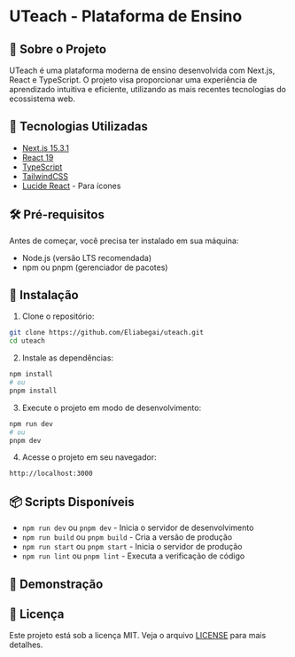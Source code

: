 # UTeach - Plataforma de Ensino

## 📝 Sobre o Projeto

UTeach é uma plataforma moderna de ensino desenvolvida com Next.js, React e TypeScript. O projeto visa proporcionar uma experiência de aprendizado intuitiva e eficiente, utilizando as mais recentes tecnologias do ecossistema web.

## 🚀 Tecnologias Utilizadas

- [Next.js 15.3.1](https://nextjs.org/)
- [React 19](https://reactjs.org/)
- [TypeScript](https://www.typescriptlang.org/)
- [TailwindCSS](https://tailwindcss.com/)
- [Lucide React](https://lucide.dev/) - Para ícones

## 🛠️ Pré-requisitos

Antes de começar, você precisa ter instalado em sua máquina:
- Node.js (versão LTS recomendada)
- npm ou pnpm (gerenciador de pacotes)

## 🔧 Instalação

1. Clone o repositório:
```bash
git clone https://github.com/Eliabegai/uteach.git
cd uteach
```

2. Instale as dependências:
```bash
npm install
# ou
pnpm install
```

3. Execute o projeto em modo de desenvolvimento:
```bash
npm run dev
# ou
pnpm dev
```

4. Acesse o projeto em seu navegador:
```
http://localhost:3000
```

## 📦 Scripts Disponíveis

- `npm run dev` ou `pnpm dev` - Inicia o servidor de desenvolvimento
- `npm run build` ou `pnpm build` - Cria a versão de produção
- `npm run start` ou `pnpm start` - Inicia o servidor de produção
- `npm run lint` ou `pnpm lint` - Executa a verificação de código

## 🎥 Demonstração


## 📄 Licença

Este projeto está sob a licença MIT. Veja o arquivo [LICENSE](LICENSE) para mais detalhes.